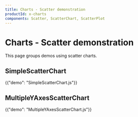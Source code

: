 ```yaml
---
title: Charts - Scatter demonstration
productId: x-charts
components: Scatter, ScatterChart, ScatterPlot
---
```


# Charts - Scatter demonstration

<p class="description">This page groups demos using scatter charts.</p>

## SimpleScatterChart

{{"demo": "SimpleScatterChart.js"}}

## MultipleYAxesScatterChart

{{"demo": "MultipleYAxesScatterChart.js"}}
